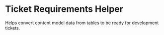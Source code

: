 # Ticket Requirements Helper
Helps convert content model data from tables to be ready for development tickets.
